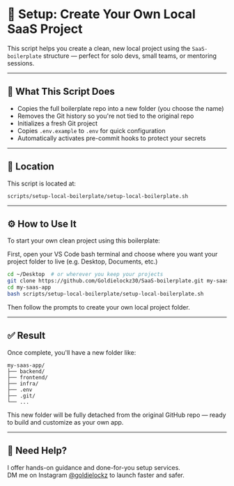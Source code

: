 # 🚀 Setup: Create Your Own Local SaaS Project

This script helps you create a clean, new local project using the `SaaS-boilerplate` structure — perfect for solo devs, small teams, or mentoring sessions.

---

## 🧩 What This Script Does

- Copies the full boilerplate repo into a new folder (you choose the name)
- Removes the Git history so you're not tied to the original repo
- Initializes a fresh Git project
- Copies `.env.example` to `.env` for quick configuration
- Automatically activates pre-commit hooks to protect your secrets

---

## 📂 Location

This script is located at:

```
scripts/setup-local-boilerplate/setup-local-boilerplate.sh
```

---

## ⚙️ How to Use It

To start your own clean project using this boilerplate:

First, open your VS Code bash terminal and choose where you want your project folder to live (e.g. Desktop, Documents, etc.)

```bash
cd ~/Desktop  # or wherever you keep your projects
git clone https://github.com/Goldielockz30/SaaS-boilerplate.git my-saas-app
cd my-saas-app
bash scripts/setup-local-boilerplate/setup-local-boilerplate.sh
```

Then follow the prompts to create your own local project folder.

---

## ✅ Result

Once complete, you'll have a new folder like:

```
my-saas-app/
├── backend/
├── frontend/
├── infra/
├── .env
├── .git/
└── ...
```

This new folder will be fully detached from the original GitHub repo — ready to build and customize as your own app.

---

## 🙋 Need Help?

I offer hands-on guidance and done-for-you setup services.  
DM me on Instagram [@goldielockz](https://instagram.com/goldielockz) to launch faster and safer.
